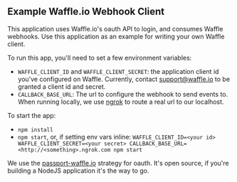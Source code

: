 ## Example Waffle.io Webhook Client

This application uses Waffle.io's oauth API to login, and consumes Waffle webhooks. Use this application as an example for writing your own Waffle client.

To run this app, you'll need to set a few environment variables:

- `WAFFLE_CLIENT_ID` and `WAFFLE_CLIENT_SECRET`: the application client id you've configured on Waffle. Currently, contact support@waffle.io to be granted a client id and secret.
- `CALLBACK_BASE_URL`: The url to configure the webhook to send events to. When running locally, we use [ngrok](ngrok.com) to route a real url to our localhost.

To start the app:

- `npm install`
- `npm start`, or, if setting env vars inline: `WAFFLE_CLIENT_ID=<your id> WAFFLE_CLIENT_SECRET=<your secret> CALLBACK_BASE_URL=<http://<something>.ngrok.com npm start`

We use the [passport-waffle.io](https://github.com/waffleio/passport-waffle.io) strategy for oauth. It's open source, if you're building a NodeJS application it's the way to go.
